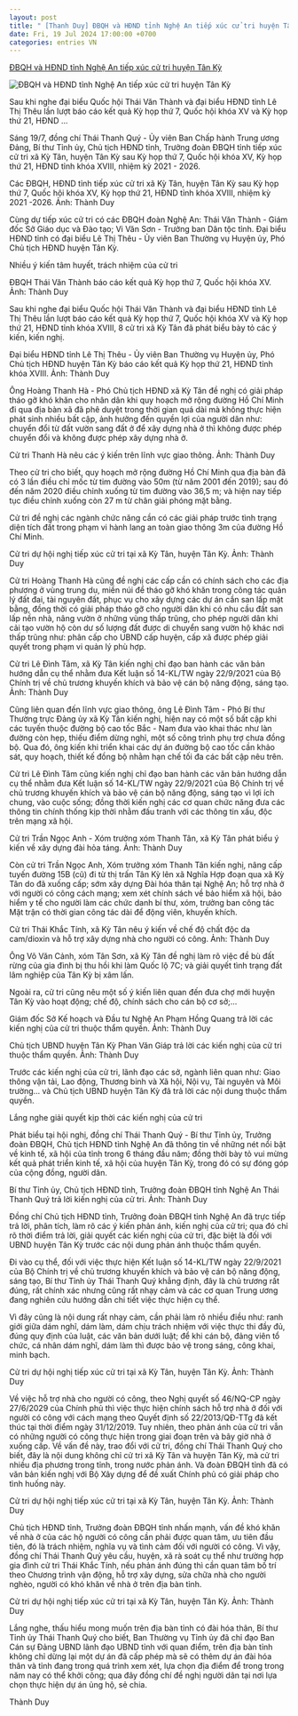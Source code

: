 ```yaml
---
layout: post
title: " [Thanh Duy] ĐBQH và HĐND tỉnh Nghệ An tiếp xúc cử tri huyện Tân Kỳ"
date: Fri, 19 Jul 2024 17:00:00 +0700
categories: entries VN
---
```

[ĐBQH và HĐND tỉnh Nghệ An tiếp xúc cử tri huyện Tân Kỳ](https://dbndnghean.vn/dbqh-va-hdnd-tinh-nghe-an-tiep-xuc-cu-tri-huyen-tan-ky-13171.htm)

![ĐBQH và HĐND tỉnh Nghệ An tiếp xúc cử tri huyện Tân Kỳ](https://bna.1cdn.vn/thumbs/1200x630/2024/07/19/bna_img_6259.jpg)

Sau khi nghe đại biểu Quốc hội Thái Văn Thành và đại biểu HĐND tỉnh Lê Thị Thêu lần lượt báo cáo kết quả Kỳ họp thứ 7, Quốc hội khóa XV và Kỳ họp thứ 21, HĐND ...

Sáng 19/7, đồng chí Thái Thanh Quý - Ủy viên Ban Chấp hành Trung ương Đảng, Bí thư Tỉnh ủy, Chủ tịch HĐND tỉnh, Trưởng đoàn ĐBQH tỉnh tiếp xúc cử tri xã Kỳ Tân, huyện Tân Kỳ sau Kỳ họp thứ 7, Quốc hội khóa XV, Kỳ họp thứ 21, HĐND tỉnh khóa XVIII, nhiệm kỳ 2021 - 2026.

Các ĐBQH, HĐND tỉnh tiếp xúc cử tri xã Kỳ Tân, huyện Tân Kỳ sau Kỳ họp thứ 7, Quốc hội khóa XV, Kỳ họp thứ 21, HĐND tỉnh khóa XVIII, nhiệm kỳ 2021 -2026. Ảnh: Thành Duy

Cùng dự tiếp xúc cử tri có các ĐBQH đoàn Nghệ An: Thái Văn Thành - Giám đốc Sở Giáo dục và Đào tạo; Vi Văn Sơn - Trưởng ban Dân tộc tỉnh. Đại biểu HĐND tỉnh có đại biểu Lê Thị Thêu - Ủy viên Ban Thường vụ Huyện ủy, Phó Chủ tịch HĐND huyện Tân Kỳ.

Nhiều ý kiến tâm huyết, trách nhiệm của cử tri

ĐBQH Thái Văn Thành báo cáo kết quả Kỳ họp thứ 7, Quốc hội khóa XV. Ảnh: Thành Duy

Sau khi nghe đại biểu Quốc hội Thái Văn Thành và đại biểu HĐND tỉnh Lê Thị Thêu lần lượt báo cáo kết quả Kỳ họp thứ 7, Quốc hội khóa XV và Kỳ họp thứ 21, HĐND tỉnh khóa XVIII, 8 cử tri xã Kỳ Tân đã phát biểu bày tỏ các ý kiến, kiến nghị.

Đại biểu HĐND tỉnh Lê Thị Thêu - Ủy viên Ban Thường vụ Huyện ủy, Phó Chủ tịch HĐND huyện Tân Kỳ báo cáo kết quả Kỳ họp thứ 21, HĐND tỉnh khóa XVIII. Ảnh: Thành Duy

Ông Hoàng Thanh Hà - Phó Chủ tịch HĐND xã Kỳ Tân đề nghị có giải pháp tháo gỡ khó khăn cho nhân dân khi quy hoạch mở rộng đường Hồ Chí Minh đi qua địa bàn xã đã phê duyệt trong thời gian quá dài mà không thực hiện phát sinh nhiều bất cập, ảnh hưởng đến quyền lợi của người dân như: chuyển đổi từ đất vườn sang đất ở để xây dựng nhà ở thì không được phép chuyển đổi và không được phép xây dựng nhà ở.

Cử tri Thanh Hà nêu các ý kiến trên lĩnh vực giao thông. Ảnh: Thành Duy

Theo cử tri cho biết, quy hoạch mở rộng đường Hồ Chí Minh qua địa bàn đã có 3 lần điều chỉ mốc từ tim đường vào 50m (từ năm 2001 đến 2019); sau đó đến năm 2020 điều chỉnh xuống từ tim đường vào 36,5 m; và hiện nay tiếp tục điều chỉnh xuống còn 27 m từ chân giải phóng mặt bằng.

Cử tri đề nghị các ngành chức năng cần có các giải pháp trước tình trạng diện tích đất trong phạm vi hành lang an toàn giao thông 3m của đường Hồ Chí Minh.

Cử tri dự hội nghị tiếp xúc cử tri tại xã Kỳ Tân, huyện Tân Kỳ. Ảnh: Thành Duy

Cử tri Hoàng Thanh Hà cũng đề nghị các cấp cần có chính sách cho các địa phương ở vùng trung du, miền núi để tháo gỡ khó khăn trong công tác quản lý đất đai, tài nguyên đất, phục vụ cho xây dựng các dự án cần san lấp mặt bằng, đồng thời có giải pháp tháo gỡ cho người dân khi có nhu cầu đất san lấp nền nhà, nâng vườn ở những vùng thấp trũng, cho phép người dân khi cải tạo vườn hộ còn dư số lượng đất được di chuyển sang vườn hộ khác nơi thấp trũng như: phân cấp cho UBND cấp huyện, cấp xã được phép giải quyết trong phạm vi quản lý phù hợp.

Cử tri Lê Đình Tâm, xã Kỳ Tân kiến nghị chỉ đạo ban hành các văn bản hướng dẫn cụ thể nhằm đưa Kết luận số 14-KL/TW ngày 22/9/2021 của Bộ Chính trị về chủ trương khuyến khích và bảo vệ cán bộ năng động, sáng tạo. Ảnh: Thành Duy

Cũng liên quan đến lĩnh vực giao thông, ông Lê Đình Tâm - Phó Bí thư Thường trực Đảng ủy xã Kỳ Tân kiến nghị, hiện nay có một số bất cập khi các tuyến thuộc đường bộ cao tốc Bắc - Nam đưa vào khai thác như làn đường còn hẹp, thiếu điểm dừng nghỉ, một số công trình phụ trợ chưa đồng bộ. Qua đó, ông kiến khi triển khai các dự án đường bộ cao tốc cần khảo sát, quy hoạch, thiết kế đồng bộ nhằm hạn chế tối đa các bất cập nêu trên.

Cử tri Lê Đình Tâm cũng kiến nghị chỉ đạo ban hành các văn bản hướng dẫn cụ thể nhằm đưa Kết luận số 14-KL/TW ngày 22/9/2021 của Bộ Chính trị về chủ trương khuyến khích và bảo vệ cán bộ năng động, sáng tạo vì lợi ích chung, vào cuộc sống; đồng thời kiến nghị các cơ quan chức năng đưa các thông tin chính thống kịp thời nhằm đấu tranh với các thông tin xấu, độc trên mạng xã hội.

Cử tri Trần Ngọc Anh - Xóm trưởng xóm Thanh Tân, xã Kỳ Tân phát biểu ý kiến về xây dựng đài hỏa táng. Ảnh: Thành Duy

Còn cử tri Trần Ngọc Anh, Xóm trưởng xóm Thanh Tân kiến nghị, nâng cấp tuyến đường 15B (cũ) đi từ thị trấn Tân Kỳ lên xã Nghĩa Hợp đoạn qua xã Kỳ Tân do đã xuống cấp; sớm xây dựng Đài hóa thân tại Nghệ An; hỗ trợ nhà ở với người có công cách mạng; xem xét chính sách về bảo hiểm xã hội, bảo hiểm y tế cho người làm các chức danh bí thư, xóm, trưởng ban công tác Mặt trận có thời gian công tác dài để động viên, khuyến khích.

Cử tri Thái Khắc Tính, xã Kỳ Tân nêu ý kiến về chế độ chất độc da cam/dioxin và hỗ trợ xây dựng nhà cho người có công. Ảnh: Thành Duy

Ông Võ Văn Cảnh, xóm Tân Sơn, xã Kỳ Tân đề nghị làm rõ việc đề bù đất rừng của gia đình bị thu hồi khi làm Quốc lộ 7C; và giải quyết tình trạng đất lâm nghiệp của Tân Kỳ bị xâm lấn.

Ngoài ra, cử tri cũng nêu một số ý kiến liên quan đến đưa chợ mới huyện Tân Kỳ vào hoạt động; chế độ, chính sách cho cán bộ cơ sở;…

Giám đốc Sở Kế hoạch và Đầu tư Nghệ An Phạm Hồng Quang trả lời các kiến nghị của cử tri thuộc thẩm quyền. Ảnh: Thành Duy

Chủ tịch UBND huyện Tân Kỳ Phan Văn Giáp trả lời các kiến nghị của cử tri thuộc thẩm quyền. Ảnh: Thành Duy

Trước các kiến nghị của cử tri, lãnh đạo các sở, ngành liên quan như: Giao thông vận tải, Lao động, Thương binh và Xã hội, Nội vụ, Tài nguyên và Môi trường… và Chủ tịch UBND huyện Tân Kỳ đã trả lời các nội dung thuộc thẩm quyền.

Lắng nghe giải quyết kịp thời các kiến nghị của cử tri

Phát biểu tại hội nghị, đồng chí Thái Thanh Quý - Bí thư Tỉnh ủy, Trưởng đoàn ĐBQH, Chủ tịch HĐND tỉnh Nghệ An đã thông tin về những nét nổi bật về kinh tế, xã hội của tỉnh trong 6 tháng đầu năm; đồng thời bày tỏ vui mừng kết quả phát triển kinh tế, xã hội của huyện Tân Kỳ, trong đó có sự đóng góp của cộng đồng, người dân.

Bí thư Tỉnh ủy, Chủ tịch HĐND tỉnh, Trưởng đoàn ĐBQH tỉnh Nghệ An Thái Thanh Quý trả lời kiến nghị của cử tri. Ảnh: Thành Duy

Đồng chí Chủ tịch HĐND tỉnh, Trưởng đoàn ĐBQH tỉnh Nghệ An đã trực tiếp trả lời, phân tích, làm rõ các ý kiến phản ánh, kiến nghị của cử tri; qua đó chỉ rõ thời điểm trả lời, giải quyết các kiến nghị của cử tri, đặc biệt là đối với UBND huyện Tân Kỳ trước các nội dung phản ánh thuộc thẩm quyền.

Đi vào cụ thể, đối với việc thực hiện Kết luận số 14-KL/TW ngày 22/9/2021 của Bộ Chính trị về chủ trương khuyến khích và bảo vệ cán bộ năng động, sáng tạo, Bí thư Tỉnh ủy Thái Thanh Quý khẳng định, đây là chủ trương rất đúng, rất chính xác nhưng cũng rất nhạy cảm và các cơ quan Trung ương đang nghiên cứu hướng dẫn chi tiết việc thực hiện cụ thể.

Vì đây cũng là nội dung rất nhạy cảm, cần phải làm rõ nhiều điều như: ranh giới giữa dám nghĩ, dám làm, dám chịu trách nhiệm với việc thực thi đầy đủ, đúng quy định của luật, các văn bản dưới luật; để khi cán bộ, đảng viên tổ chức, cá nhân dám nghĩ, dám làm thì được bảo vệ trong sáng, công khai, minh bạch.

Cử tri dự hội nghị tiếp xúc cử tri tại xã Kỳ Tân, huyện Tân Kỳ. Ảnh: Thành Duy

Về việc hỗ trợ nhà cho người có công, theo Nghị quyết số 46/NQ-CP ngày 27/6/2029 của Chính phủ thì việc thực hiện chính sách hỗ trợ nhà ở đối với người có công với cách mạng theo Quyết định số 22/2013/QĐ-TTg đã kết thúc tại thời điểm ngày 31/12/2019. Tuy nhiên, theo phản ánh của cử tri vẫn có những người có công thực hiện trong giai đoạn trên và bây giờ nhà ở xuống cấp. Về vấn đề này, trao đổi với cử tri, đồng chí Thái Thanh Quý cho biết, đây là nội dung không chỉ cử tri xã Kỳ Tân và huyện Tân Kỳ, mà cử tri nhiều địa phương trong tỉnh, trong nước phản ánh. Và đoàn ĐBQH tỉnh đã có văn bản kiến nghị với Bộ Xây dựng để đề xuất Chính phủ có giải pháp cho tình huống này.

Cử tri dự hội nghị tiếp xúc cử tri tại xã Kỳ Tân, huyện Tân Kỳ. Ảnh: Thành Duy

Chủ tịch HĐND tỉnh, Trưởng đoàn ĐBQH tỉnh nhấn mạnh, vấn đề khó khăn về nhà ở của các hộ người có công cần phải được quan tâm, ưu tiên đầu tiên, đó là trách nhiệm, nghĩa vụ và tình cảm đối với người có công. Vì vậy, đồng chí Thái Thanh Quý yêu cầu, huyện, xã rà soát cụ thể như trường hợp gia đình cử tri Thái Khắc Tính, nếu phản ánh đúng thì cần quan tâm bố trí theo Chương trình vận động, hỗ trợ xây dựng, sửa chữa nhà cho người nghèo, người có khó khăn về nhà ở trên địa bàn tỉnh.

Cử tri dự hội nghị tiếp xúc cử tri tại xã Kỳ Tân, huyện Tân Kỳ. Ảnh: Thành Duy

Lắng nghe, thấu hiểu mong muốn trên địa bàn tỉnh có đài hóa thân, Bí thư Tỉnh ủy Thái Thanh Quý cho biết, Ban Thường vụ Tỉnh ủy đã chỉ đạo Ban Cán sự Đảng UBND lãnh đạo UBND tỉnh với quan điểm, trên địa bàn tỉnh không chỉ dừng lại một dự án đã cấp phép mà sẽ có thêm dự án đài hóa thân và tỉnh đang trong quá trình xem xét, lựa chọn địa điểm để trong trong năm nay có thể khởi công; qua đây đồng chí đề nghị người dân tại nơi lựa chọn thực hiện dự án ủng hộ, sẻ chia.

Thành Duy


